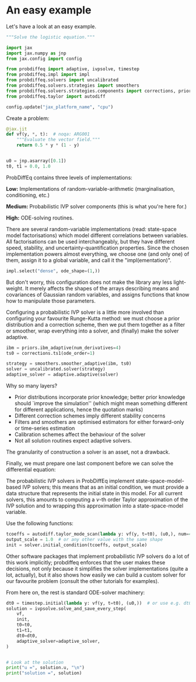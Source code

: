 # An easy example

Let's have a look at an easy example.

```python
"""Solve the logistic equation."""

import jax
import jax.numpy as jnp
from jax.config import config

from probdiffeq import adaptive, ivpsolve, timestep
from probdiffeq.impl import impl
from probdiffeq.solvers import uncalibrated
from probdiffeq.solvers.strategies import smoothers
from probdiffeq.solvers.strategies.components import corrections, priors
from probdiffeq.taylor import autodiff

config.update("jax_platform_name", "cpu")
```

Create a problem:

```python
@jax.jit
def vf(y, *, t):  # noqa: ARG001
    """Evaluate the vector field."""
    return 0.5 * y * (1 - y)


u0 = jnp.asarray([0.1])
t0, t1 = 0.0, 1.0
```

<!-- #region -->

ProbDiffEq contains three levels of implementations:

**Low:** Implementations of random-variable-arithmetic (marginalisation, conditioning, etc.)

**Medium:** Probabilistic IVP solver components (this is what you're here for.)

**High:** ODE-solving routines.


There are several random-variable implementations (read: state-space model factorisations) which model different correlations between variables.
All factorisations can be used interchangeably, but they have different speed, stability, and uncertainty-quantification properties.
Since the chosen implementation powers almost everything, we choose one (and only one) of them, assign it to a global variable, and call it the "impl(ementation)".

<!-- #endregion -->

```python
impl.select("dense", ode_shape=(1,))
```
But don't worry, this configuration does not make the library any less light-weight.
It merely affects the shapes of the arrays describing means and covariances of Gaussian 
random variables, and assigns functions that know how to manipulate those parameters.



Configuring a probabilistic IVP solver is a little more involved than configuring your favourite Runge-Kutta method:
we must choose a prior distribution and a correction scheme, then we put them together as a filter or smoother, wrap everything into a solver, and (finally) make the solver adaptive.


```python
ibm = priors.ibm_adaptive(num_derivatives=4)
ts0 = corrections.ts1(ode_order=1)

strategy = smoothers.smoother_adaptive(ibm, ts0)
solver = uncalibrated.solver(strategy)
adaptive_solver = adaptive.adaptive(solver)
```

Why so many layers?

* Prior distributions incorporate prior knowledge; better prior knowledge should `improve the simulation'' (which might mean something different for different applications, hence the quotation marks)
* Different correction schemes imply different stability concerns
* Filters and smoothers are optimised estimators for either forward-only or time-series estimation
* Calibration schemes affect the behaviour of the solver
* Not all solution routines expect adaptive solvers.

The granularity of construction a solver is an asset, not a drawback.

Finally, we must prepare one last component before we can solve the differential equation:

The probabilistic IVP solvers in ProbDiffEq implement state-space-model-based IVP solvers; this means that as an initial condition, we must provide a data structure that represents the initial state in this model.
For all current solvers, this amounts to computing a $\nu$-th order Taylor approximation of the IVP solution
and to wrapping this approximation into a state-space-model variable.

Use the following functions:

```python
tcoeffs = autodiff.taylor_mode_scan(lambda y: vf(y, t=t0), (u0,), num=4)
output_scale = 1.0  # or any other value with the same shape
init = solver.initial_condition(tcoeffs, output_scale)
```

Other software packages that implement probabilistic IVP solvers do a lot of this work 
implicitly; probdiffeq enforces that the user makes these decisions, not only because 
it simplifies the solver implementations (quite a lot, actually), 
but it also shows how easily we can build a custom solver for our favourite problem 
(consult the other tutorials for examples).


From here on, the rest is standard ODE-solver machinery:

```python
dt0 = timestep.initial(lambda y: vf(y, t=t0), (u0,))  # or use e.g. dt0=0.1
solution = ivpsolve.solve_and_save_every_step(
    vf,
    init,
    t0=t0,
    t1=t1,
    dt0=dt0,
    adaptive_solver=adaptive_solver,
)


# Look at the solution
print("u =", solution.u, "\n")
print("solution =", solution)
```

